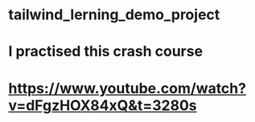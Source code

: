 # tailwind_lerning_demo_project
# I practised this crash course
# https://www.youtube.com/watch?v=dFgzHOX84xQ&t=3280s
